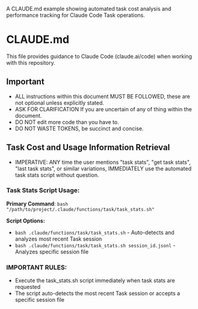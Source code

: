 A CLAUDE.md example showing automated task cost analysis and performance tracking for Claude Code Task operations.

# CLAUDE.md

This file provides guidance to Claude Code (claude.ai/code) when working with this repository.

## Important
- ALL instructions within this document MUST BE FOLLOWED, these are not optional unless explicitly stated.
- ASK FOR CLARIFICATION If you are uncertain of any of thing within the document.
- DO NOT edit more code than you have to.
- DO NOT WASTE TOKENS, be succinct and concise.

## Task Cost and Usage Information Retrieval
- IMPERATIVE: ANY time the user mentions "task stats", "get task stats", "last task stats", or similar variations, IMMEDIATELY use the automated task stats script without question.

### Task Stats Script Usage:
**Primary Command**: `bash "/path/to/project/.claude/functions/task/task_stats.sh"`

**Script Options:**
- `bash .claude/functions/task/task_stats.sh` - Auto-detects and analyzes most recent Task session
- `bash .claude/functions/task/task_stats.sh session_id.jsonl` - Analyzes specific session file

### IMPORTANT RULES:
- Execute the task_stats.sh script immediately when task stats are requested
- The script auto-detects the most recent Task session or accepts a specific session file